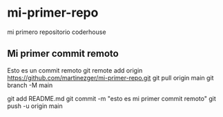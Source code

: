 # mi-primer-repo
mi primero repositorio coderhouse
## Mi primer commit remoto
Esto es un commit remoto
git remote add origin https://github.com/martinezger/mi-primer-repo.git
git pull origin main
git branch -M main

git add README.md
git commit -m "esto es mi primer commit remoto"
git push -u origin main